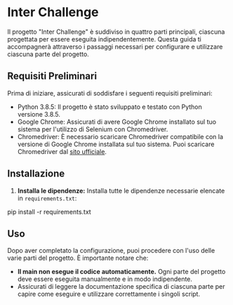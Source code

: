 # Inter Challenge

Il progetto "Inter Challenge" è suddiviso in quattro parti principali, ciascuna progettata per essere eseguita indipendentemente. Questa guida ti accompagnerà attraverso i passaggi necessari per configurare e utilizzare ciascuna parte del progetto.

## Requisiti Preliminari

Prima di iniziare, assicurati di soddisfare i seguenti requisiti preliminari:

- Python 3.8.5: Il progetto è stato sviluppato e testato con Python versione 3.8.5.
- Google Chrome: Assicurati di avere Google Chrome installato sul tuo sistema per l'utilizzo di Selenium con Chromedriver.
- Chromedriver: È necessario scaricare Chromedriver compatibile con la versione di Google Chrome installata sul tuo sistema. Puoi scaricare Chromedriver dal [sito ufficiale](https://sites.google.com/a/chromium.org/chromedriver/).

## Installazione

1. **Installa le dipendenze:**
Installa tutte le dipendenze necessarie elencate in `requirements.txt`:

pip install -r requirements.txt



## Uso

Dopo aver completato la configurazione, puoi procedere con l'uso delle varie parti del progetto. È importante notare che:

- **Il main non esegue il codice automaticamente.** Ogni parte del progetto deve essere eseguita manualmente e in modo indipendente.
- Assicurati di leggere la documentazione specifica di ciascuna parte per capire come eseguire e utilizzare correttamente i singoli script.
